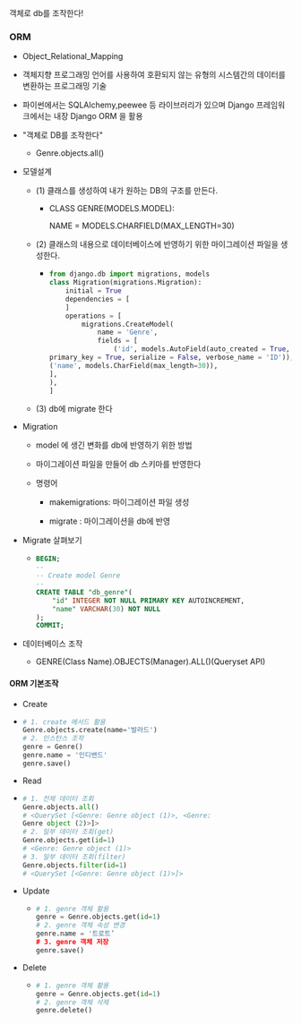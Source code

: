 객체로 db를 조작한다!

### ORM

- Object_Relational_Mapping

- 객체지향 프로그래밍 언어를 사용하여 호환되지 않는 유형의 시스템간의 데이터를 변환하는 프로그래밍 기술

- 파이썬에서는 SQLAlchemy,peewee 등 라이브러리가 있으며 Django 프레임워크에서는 내장 Django ORM 을 활용

- "객체로 DB를 조작한다"
  
  - Genre.objects.all()

- 모델설계
  
  - (1) 클래스를 생성하여 내가 원하는 DB의 구조를 만든다.
    
    - CLASS GENRE(MODELS.MODEL):
      
       NAME = MODELS.CHARFIELD(MAX_LENGTH=30)
  
  - (2) 클래스의 내용으로 데이터베이스에 반영하기 위한 마이그레이션 파일을 생성한다.
    
    - ```python
      from django.db import migrations, models
      class Migration(migrations.Migration):
          initial = True
          dependencies = [
          ]
          operations = [
              migrations.CreateModel(
                  name = 'Genre',
                  fields = [
                      ('id', models.AutoField(auto_created = True,
      primary_key = True, serialize = False, verbose_name = 'ID')),
      ('name', models.CharField(max_length=30)),
      ],
      ),
      ]
      ```
  
  - (3) db에 migrate 한다

- Migration
  
  - model 에 생긴 변화를 db에 반영하기 위한 방법
  
  - 마이그레이션 파일을 만들어 db 스키마를 반영한다
  
  - 명령어
    
    - makemigrations: 마이그레이션 파일 생성
    
    - migrate : 마이그레이션을 db에 반영

- Migrate 살펴보기
  
  - ```sql
    BEGIN;
    --
    -- Create model Genre
    --
    CREATE TABLE "db_genre"(
        "id" INTEGER NOT NULL PRIMARY KEY AUTOINCREMENT,
        "name" VARCHAR(30) NOT NULL
    );
    COMMIT;
    ```

- 데이터베이스 조작
  
  - GENRE(Class Name).OBJECTS(Manager).ALL()(Queryset API)

#### ORM 기본조작

- Create    

- ```python
  # 1. create 메서드 활용
  Genre.objects.create(name='발라드')
  # 2. 인스턴스 조작
  genre = Genre()
  genre.name = '인디밴드'
  genre.save()
  ```

- Read

- ```python
  # 1. 전체 데이터 조회
  Genre.objects.all()
  # <QuerySet [<Genre: Genre object (1)>, <Genre: 
  Genre object (2)>]>
  # 2. 일부 데이터 조회(get)
  Genre.objects.get(id=1)
  # <Genre: Genre object (1)>
  # 3. 일부 데이터 조회(filter)
  Genre.objects.filter(id=1)
  # <QuerySet [<Genre: Genre object (1)>]>
  ```

- Update
  
  - ```python
    # 1. genre 객체 활용
    genre = Genre.objects.get(id=1)
    # 2. genre 객체 속성 변경
    genre.name = '트로트’
    # 3. genre 객체 저장
    genre.save()
    ```

- Delete
  
  - ```python
    # 1. genre 객체 활용
    genre = Genre.objects.get(id=1)
    # 2. genre 객체 삭제
    genre.delete()
    ```
